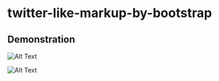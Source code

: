 # twitter-like-markup-by-bootstrap

## Demonstration
![Alt Text](https://github.com/0xrwx/Smart-Home-React-Spring/blob/main/smart-home-demo-gifs/smart-home-demo.gif)

![Alt Text](https://github.com/0xrwx/twitter-like-markup-by-bootstrap/demo.gif)